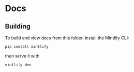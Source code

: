 # Docs

## Building
To build and view docs from this folder, install the Mintlify CLI:
```bash
pip install mintlify
```

then serve it with

```bash
mintlify dev
```